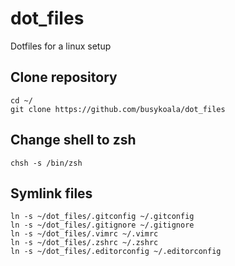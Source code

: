 # dot_files

Dotfiles for a linux setup

## Clone repository

```
cd ~/
git clone https://github.com/busykoala/dot_files
```

## Change shell to zsh

```
chsh -s /bin/zsh
```

## Symlink files

```
ln -s ~/dot_files/.gitconfig ~/.gitconfig
ln -s ~/dot_files/.gitignore ~/.gitignore
ln -s ~/dot_files/.vimrc ~/.vimrc
ln -s ~/dot_files/.zshrc ~/.zshrc
ln -s ~/dot_files/.editorconfig ~/.editorconfig
```
